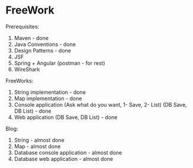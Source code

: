 # FreeWork

Prerequisites:

1. Maven - done
2. Java Conventions - done
3. Design Patterns - done
4. JSF
4. Spring + Angular (postman - for rest)	
5. WireShark


FreeWorks:

1. String implementation - done
1. Map implementation - done
2. Console application (Ask what do you want, 1- Save, 2- List) (DB Save, DB List) - done
3. Web application (DB Save, DB List) - done

Blog:
1. String - almost done
2. Map - almost done
3. Database console application - almost done
4. Database web application - almost done


